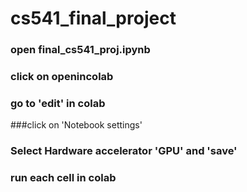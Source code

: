 # cs541_final_project

### open final_cs541_proj.ipynb
### click on openincolab
### go to 'edit' in colab
###click on 'Notebook settings'
### Select Hardware accelerator 'GPU' and 'save'
### run each cell in colab

